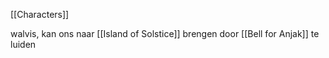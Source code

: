 [[Characters]]

walvis, kan ons naar [[Island of Solstice]] brengen door [[Bell for Anjak]] te luiden


